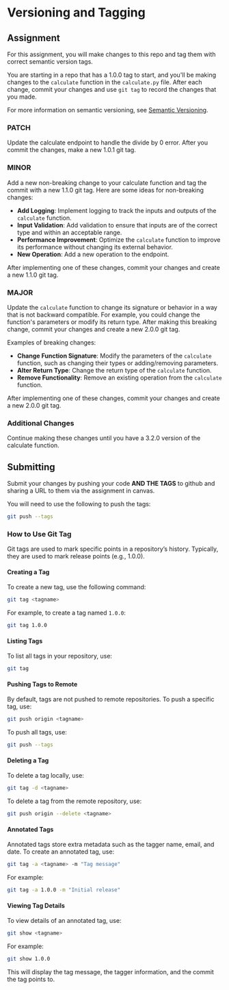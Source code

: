 # Versioning and Tagging

## Assignment

For this assignment, you will make changes to this repo and tag them with correct semantic version tags.

You are starting in a repo that has a 1.0.0 tag to start, and you'll be making changes to the `calculate` function in the `calculate.py` file. After each change, commit your changes and use `git tag` to record the changes that you made.

For more information on semantic versioning, see [Semantic Versioning](https://semver.org/).


### PATCH

Update the calculate endpoint to handle the divide by 0 error. After you commit the changes, make a new 1.0.1 git tag. 

### MINOR

Add a new non-breaking change to your calculate function and tag the commit with a new 1.1.0 git tag. Here are some ideas for non-breaking changes:

- **Add Logging**: Implement logging to track the inputs and outputs of the `calculate` function.
- **Input Validation**: Add validation to ensure that inputs are of the correct type and within an acceptable range.
- **Performance Improvement**: Optimize the `calculate` function to improve its performance without changing its external behavior.
- **New Operation**: Add a new operation to the endpoint.

After implementing one of these changes, commit your changes and create a new 1.1.0 git tag.

### MAJOR
Update the `calculate` function to change its signature or behavior in a way that is not backward compatible. For example, you could change the function's parameters or modify its return type. After making this breaking change, commit your changes and create a new 2.0.0 git tag.

Examples of breaking changes:

- **Change Function Signature**: Modify the parameters of the `calculate` function, such as changing their types or adding/removing parameters.
- **Alter Return Type**: Change the return type of the `calculate` function.
- **Remove Functionality**: Remove an existing operation from the `calculate` function.

After implementing one of these changes, commit your changes and create a new 2.0.0 git tag.


### Additional Changes

Continue making these changes until you have a 3.2.0 version of the calculate function.



## Submitting

Submit your changes by pushing your code **AND THE TAGS** to github and sharing a URL to them via the assignment in canvas.

You will need to use the following to push the tags:

```sh
git push --tags
```

### How to Use Git Tag

Git tags are used to mark specific points in a repository’s history. Typically, they are used to mark release points (e.g., 1.0.0).

#### Creating a Tag

To create a new tag, use the following command:

```sh
git tag <tagname>
```

For example, to create a tag named `1.0.0`:

```sh
git tag 1.0.0
```

#### Listing Tags

To list all tags in your repository, use:

```sh
git tag
```

#### Pushing Tags to Remote

By default, tags are not pushed to remote repositories. To push a specific tag, use:

```sh
git push origin <tagname>
```

To push all tags, use:

```sh
git push --tags
```

#### Deleting a Tag

To delete a tag locally, use:

```sh
git tag -d <tagname>
```

To delete a tag from the remote repository, use:

```sh
git push origin --delete <tagname>
```

#### Annotated Tags

Annotated tags store extra metadata such as the tagger name, email, and date. To create an annotated tag, use:

```sh
git tag -a <tagname> -m "Tag message"
```

For example:

```sh
git tag -a 1.0.0 -m "Initial release"
```

#### Viewing Tag Details

To view details of an annotated tag, use:

```sh
git show <tagname>
```

For example:

```sh
git show 1.0.0
```

This will display the tag message, the tagger information, and the commit the tag points to.